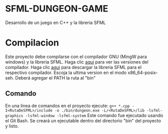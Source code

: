 # SFML-DUNGEON-GAME
Desarrollo de un juego en C++ y la libreria SFML

# Compilacion
Este proyecto debe compilarse con el compilador GNU (MingW para windows) y la libreria SFML.
Haga clic [aqui](https://sourceforge.net/projects/mingw-w64/files/) para ver las versiones del compilador.
Haga clic [aqui](https://www.sfml-dev.org/download/sfml/2.5.1/) para descargar la libreria SFML para el respectivo compilador.
Escoja la ultima version en el modo x86_64-posix-seh.
Deberá agregar el PATH la ruta al "bin"

## Comando
En una linea de comandos en el proyecto ejecute:
`g++ *.cpp -I<RutaDeSFML>/include -o ./bin/dungeon.exe -L/<RutaDeSFML>/lib -lsfml-graphics -lsfml-window -lsfml-system`
Este comando fue ejecutado usando el Git Bash.
Se creará un ejecutable dentro del directorio "bin" del proyecto y listo.
